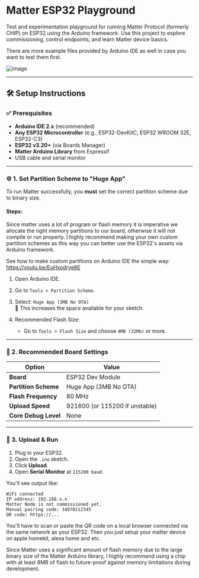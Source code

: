 # Matter ESP32 Playground

Test and experimentation playground for running Matter Protocol (formerly CHIP) on ESP32 using the Arduino framework. Use this project to explore commissioning, control endpoints, and learn Matter device basics.

There are more example files provided by Arduino IDE as well in case you want to test them first.

![image](https://github.com/user-attachments/assets/9e614d6d-5294-4fcf-a9f3-1c639e8970fc)

---

## 🛠️ Setup Instructions

### ✅ Prerequisites

- **Arduino IDE 2.x** (recommended)
- **Any ESP32 Microcontroller** (e.g., ESP32-DevKitC, ESP32 WROOM 32E, ESP32-C3)
- **ESP32 v3.20+** (via Boards Manager)
- **Matter Arduino Library** from Espressif
- USB cable and serial monitor

---

### ⚙️ 1. Set Partition Scheme to "Huge App"

To run Matter successfully, you **must** set the correct partition scheme due to binary size.

#### Steps:

Since matter uses a lot of program or flash memory it is imperative we allocate the right memory partitions to our board, otherwise it will not compile or run properly. I highly recommend making your own custom partition schemes as this way you can better use the ESP32's assets via Arduino framework.

See how to make custom partitions on Arduino IDE the simple way: https://youtu.be/EuHxodrye6E

1. Open Arduino IDE.
2. Go to `Tools > Partition Scheme`.
3. Select: `Huge App (3MB No OTA)`  
   🔸 This increases the space available for your sketch.

4. Recommended Flash Size:
   - Go to `Tools > Flash Size` and choose `4MB (32Mb)` or more.

---

### 🧱 2. Recommended Board Settings

| Option             | Value                        |
|--------------------|------------------------------|
| **Board**          | ESP32 Dev Module             |
| **Partition Scheme** | Huge App (3MB No OTA)     |
| **Flash Frequency** | 80 MHz                      |
| **Upload Speed**    | 921600 (or 115200 if unstable) |
| **Core Debug Level**| None                        |

---

### 🚀 3. Upload & Run

1. Plug in your ESP32.
2. Open the `.ino` sketch.
3. Click **Upload**.
4. Open **Serial Monitor** at `115200 baud`.

You'll see output like:

```plaintext
WiFi connected
IP address: 192.168.x.x
Matter Node is not commissioned yet.
Manual pairing code: 34970112345
QR code: https://...
```
You'll have to scan or paste the QR code on a local browser connected via the same network as your ESP32. Then you just setup your matter device on apple homekit, alexa home and etc.

Since Matter uses a significant amount of flash memory due to the large binary size of the Matter Arduino library, I highly recommend using a chip with at least 8MB of flash to future-proof against memory limitations during development.
